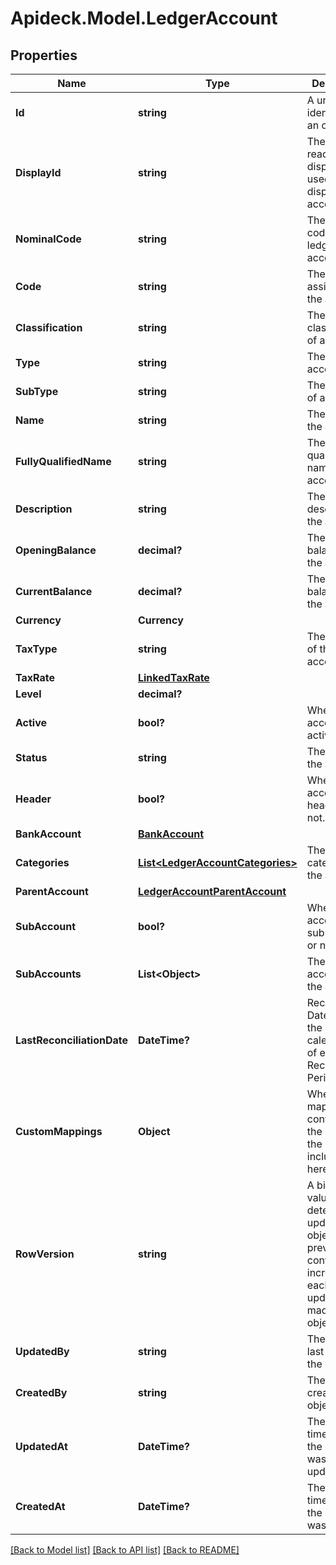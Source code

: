 # Apideck.Model.LedgerAccount

## Properties

Name | Type | Description | Notes
------------ | ------------- | ------------- | -------------
**Id** | **string** | A unique identifier for an object. | [optional] [readonly] 
**DisplayId** | **string** | The human readable display ID used when displaying the account | [optional] 
**NominalCode** | **string** | The nominal code of the ledger account. | [optional] 
**Code** | **string** | The code assigned to the account. | [optional] 
**Classification** | **string** | The classification of account. | [optional] 
**Type** | **string** | The type of account. | [optional] 
**SubType** | **string** | The sub type of account. | [optional] 
**Name** | **string** | The name of the account. | [optional] 
**FullyQualifiedName** | **string** | The fully qualified name of the account. | [optional] 
**Description** | **string** | The description of the account. | [optional] 
**OpeningBalance** | **decimal?** | The opening balance of the account. | [optional] 
**CurrentBalance** | **decimal?** | The current balance of the account. | [optional] 
**Currency** | **Currency** |  | [optional] 
**TaxType** | **string** | The tax type of the account. | [optional] 
**TaxRate** | [**LinkedTaxRate**](LinkedTaxRate.md) |  | [optional] 
**Level** | **decimal?** |  | [optional] 
**Active** | **bool?** | Whether the account is active or not. | [optional] 
**Status** | **string** | The status of the account. | [optional] 
**Header** | **bool?** | Whether the account is a header or not. | [optional] 
**BankAccount** | [**BankAccount**](BankAccount.md) |  | [optional] 
**Categories** | [**List&lt;LedgerAccountCategories&gt;**](LedgerAccountCategories.md) | The categories of the account. | [optional] [readonly] 
**ParentAccount** | [**LedgerAccountParentAccount**](LedgerAccountParentAccount.md) |  | [optional] 
**SubAccount** | **bool?** | Whether the account is a sub account or not. | [optional] 
**SubAccounts** | **List&lt;Object&gt;** | The sub accounts of the account. | [optional] [readonly] 
**LastReconciliationDate** | **DateTime?** | Reconciliation Date means the last calendar day of each Reconciliation Period. | [optional] 
**CustomMappings** | **Object** | When custom mappings are configured on the resource, the result is included here. | [optional] 
**RowVersion** | **string** | A binary value used to detect updates to a object and prevent data conflicts. It is incremented each time an update is made to the object. | [optional] 
**UpdatedBy** | **string** | The user who last updated the object. | [optional] [readonly] 
**CreatedBy** | **string** | The user who created the object. | [optional] [readonly] 
**UpdatedAt** | **DateTime?** | The date and time when the object was last updated. | [optional] [readonly] 
**CreatedAt** | **DateTime?** | The date and time when the object was created. | [optional] [readonly] 

[[Back to Model list]](../README.md#documentation-for-models) [[Back to API list]](../README.md#documentation-for-api-endpoints) [[Back to README]](../README.md)

